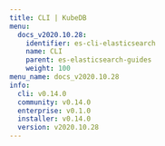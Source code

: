 ```yaml
---
title: CLI | KubeDB
menu:
  docs_v2020.10.28:
    identifier: es-cli-elasticsearch
    name: CLI
    parent: es-elasticsearch-guides
    weight: 100
menu_name: docs_v2020.10.28
info:
  cli: v0.14.0
  community: v0.14.0
  enterprise: v0.1.0
  installer: v0.14.0
  version: v2020.10.28
---
```


